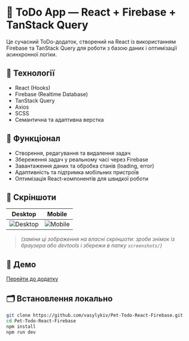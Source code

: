 # 📝 ToDo App — React + Firebase + TanStack Query

Це сучасний ToDo-додаток, створений на React із використанням Firebase та TanStack Query для роботи з базою даних і оптимізації асинхронної логіки.

## 🔧 Технології
- React (Hooks)
- Firebase (Realtime Database)
- TanStack Query
- Axios
- SCSS
- Семантична та адаптивна верстка

## 🚀 Функціонал
- Створення, редагування та видалення задач
- Збереження задач у реальному часі через Firebase
- Завантаження даних та обробка станів (loading, error)
- Адаптивність та підтримка мобільних пристроїв
- Оптимізація React-компонентів для швидкої роботи

## 📸 Скріншоти

| Desktop | Mobile |
|--------|--------|
| ![Desktop](screenshots/desktop.png) | ![Mobile](screenshots/mobile.png) |

> *(заміни ці зображення на власні скріншоти: зроби знімок із браузера або devtools і збережи в папку `screenshots/`)*

## 🔗 Демо
[Перейти до додатку](https://vasylykiv.github.io/Pet-Todo-React-Firebase/)

## 🗂️ Встановлення локально

```bash
git clone https://github.com/vasylykiv/Pet-Todo-React-Firebase.git
cd Pet-Todo-React-Firebase
npm install
npm run dev

